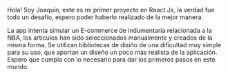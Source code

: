 Hola! Soy Joaquín, este es mi primer proyecto en React Js, la verdad fue todo un desafío, espero poder haberlo realizado de la mejor manera.

La app intenta simular un E-commerce de indumentaria relacionada a la NBA, los articulos han sido seleccionados manualmente y creados de la misma forma.
Se utilizan bibliotecas de disiño de una dificultad muy simple para su uso, que aportan un diseño un poco más realista de la aplicación.
Espero que cumpla con lo necesario para dar los primeros pasos en este mundo. 
